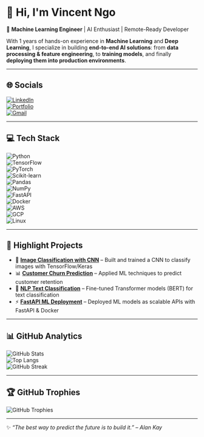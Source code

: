 # 👋 Hi, I'm Vincent Ngo  

🎯 **Machine Learning Engineer** | AI Enthusiast | Remote-Ready Developer  

With 1 years of hands-on experience in **Machine Learning** and **Deep Learning**, I specialize in building **end-to-end AI solutions**: from **data processing & feature engineering**, to **training models**, and finally **deploying them into production environments**.  

---

## 🌐 Socials
[![LinkedIn](https://img.shields.io/badge/LinkedIn-%230077B5.svg?logo=linkedin&logoColor=white)](https://www.linkedin.com/in/YOUR-LINKEDIN/)  
[![Portfolio](https://img.shields.io/badge/Portfolio-%2312100E.svg?logo=About.me&logoColor=white)](https://vincentngo-nvd.com)  
[![Gmail](https://img.shields.io/badge/Gmail-D14836.svg?logo=gmail&logoColor=white)](mailto:ngovanduong.a2@gmail.com)  

---

## 💻 Tech Stack
![Python](https://img.shields.io/badge/Python-3776AB?logo=python&logoColor=white)  
![TensorFlow](https://img.shields.io/badge/TensorFlow-FF6F00?logo=tensorflow&logoColor=white)  
![PyTorch](https://img.shields.io/badge/PyTorch-EE4C2C?logo=pytorch&logoColor=white)  
![Scikit-learn](https://img.shields.io/badge/Scikit--learn-F7931E?logo=scikit-learn&logoColor=white)  
![Pandas](https://img.shields.io/badge/Pandas-150458?logo=pandas&logoColor=white)  
![NumPy](https://img.shields.io/badge/Numpy-013243?logo=numpy&logoColor=white)  
![FastAPI](https://img.shields.io/badge/FastAPI-009688?logo=fastapi&logoColor=white)  
![Docker](https://img.shields.io/badge/Docker-2496ED?logo=docker&logoColor=white)  
![AWS](https://img.shields.io/badge/AWS-232F3E?logo=amazonaws&logoColor=white)  
![GCP](https://img.shields.io/badge/GCP-4285F4?logo=googlecloud&logoColor=white)  
![Linux](https://img.shields.io/badge/Linux-FCC624?logo=linux&logoColor=black)  

---

## 🚀 Highlight Projects
- 🤖 [**Image Classification with CNN**](#) – Built and trained a CNN to classify images with TensorFlow/Keras  
- 📊 [**Customer Churn Prediction**](#) – Applied ML techniques to predict customer retention  
- 📝 [**NLP Text Classification**](#) – Fine-tuned Transformer models (BERT) for text classification  
- ⚡ [**FastAPI ML Deployment**](#) – Deployed ML models as scalable APIs with FastAPI & Docker  

---

## 📊 GitHub Analytics
![GitHub Stats](https://github-readme-stats.vercel.app/api?username=vincentngo-nvd&show_icons=true&theme=radical)  
![Top Langs](https://github-readme-stats.vercel.app/api/top-langs/?username=vincentngo-nvd&layout=compact&theme=radical)  
![GitHub Streak](https://streak-stats.demolab.com?user=vincentngo-nvd&theme=radical&hide_border=false)  

---

## 🏆 GitHub Trophies
![GitHub Trophies](https://github-profile-trophy.vercel.app/?username=vincentngo-nvd&theme=radical&no-frame=true&row=1&column=6)  

---

✨ *“The best way to predict the future is to build it.” – Alan Kay*  
